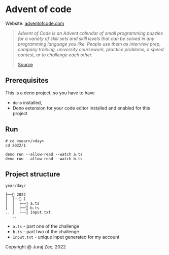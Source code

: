 # Advent of code

Website: [adventofcode.com](https://adventofcode.com/)

> *Advent of Code is an Advent calendar of small programming puzzles for a variety of skill sets and skill levels that can be solved in any programming language you like. People use them as interview prep, company training, university coursework, practice problems, a speed contest, or to challenge each other.*
> 
> [Source](https://adventofcode.com/about)

## Prerequisites
This is a deno project, so you have to have
- `deno` installed,
- Deno extension for your code editor installed and enabled for this project

## Run
```shell
# cd <year>/<day>
cd 2022/1

deno run --allow-read --watch a.ts
deno run --allow-read --watch b.ts
```

## Project structure

`year/day/`

```
├──📂 2022
│  ├──📂 1
│  │  ├──📄 a.ts
│  │  ├──📄 b.ts
.. │  └──📄 input.txt
   ..
```

- `a.ts` - part one of the challenge
- `b.ts` - part two of the challenge
- `input.txt` - unique input generated for my account

Copyright @ Juraj Zec, 2022
